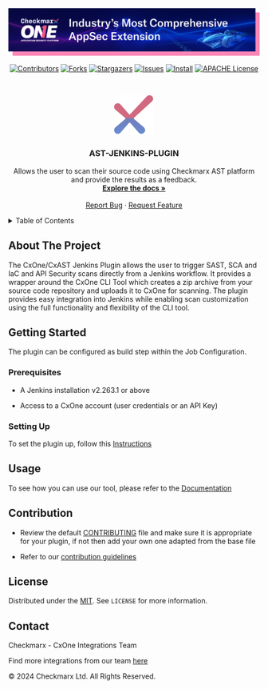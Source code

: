 <img src="https://raw.githubusercontent.com/Checkmarx/ci-cd-integrations/main/.images/banner.png">
<br />
<div align="center">

[![Contributors][contributors-shield]][contributors-url]
[![Forks][forks-shield]][forks-url]
[![Stargazers][stars-shield]][stars-url]
[![Issues][issues-shield]][issues-url]
[![Install][install-shield]][install-url]
[![APACHE License][license-shield]][license-url]

</div>
<br />
<p align="center">
  <a href="https://github.com/jenkinsci/checkmarx-ast-scanner-plugin">
    <img src="https://raw.githubusercontent.com/Checkmarx/ci-cd-integrations/main/.images/logo.png" alt="Logo" width="80" height="80" />
  </a>

<h3 align="center">AST-JENKINS-PLUGIN </h3>

<p align="center">
    Allows the user to scan their source code using Checkmarx AST platform and provide the results as a feedback.
<br />
    <a href="https://checkmarx.com/resource/documents/en/34965-68685-checkmarx-one-jenkins-plugin.html"><strong>Explore the docs »</strong></a>
    <br />
    <br />
    <a href="https://issues.jenkins-ci.org/">Report Bug</a>
    ·
    <a href="https://github.com/jenkinsci/checkmarx-ast-scanner-plugin/issues/new">Request Feature</a>
  </p>
</p>



<!-- TABLE OF CONTENTS -->
<details>
  <summary>Table of Contents</summary>
  <ol>
    <li>
      <a href="#about-the-project">About The Project</a>
    </li>
    <li>
      <a href="#getting-started">Getting Started</a>
      <ul>
        <li><a href="#prerequisites">Prerequisites</a></li>
        <li><a href="#setting-up">Setting Up</a></li>
      </ul>
    </li>
    <li><a href="#usage">Usage</a></li>
    <li><a href="#contributing">Contributing</a></li>
    <li><a href="#license">License</a></li>
    <li><a href="#contact">Contact</a></li>
  </ol>
</details>



<!-- ABOUT THE PROJECT -->
## About The Project

The CxOne/CxAST Jenkins Plugin allows the user to trigger SAST, SCA and IaC and API Security scans directly from a Jenkins workflow. 
It provides a wrapper around the CxOne CLI Tool which creates a zip archive from your source code repository and uploads 
it to CxOne for scanning. The plugin provides easy integration into Jenkins while enabling scan customization using the 
full functionality and flexibility of the CLI tool.

<!-- GETTING STARTED -->
## Getting Started

The plugin can be configured as build step within the Job Configuration.

### Prerequisites

- A Jenkins installation v2.263.1 or above

- Access to a CxOne account (user credentials or an API Key)

### Setting Up
To set the plugin up, follow this [Instructions](https://checkmarx.com/resource/documents/en/34965-68687-checkmarx-one-jenkins-plugin---installation-and-initial-setup.html)

## Usage

To see how you can use our tool, please refer to the [Documentation](https://checkmarx.com/resource/documents/en/34965-68685-checkmarx-one-jenkins-plugin.html)


## Contribution

- Review the default [CONTRIBUTING](https://github.com/jenkinsci/.github/blob/master/CONTRIBUTING.md) file and make sure it is appropriate for your plugin, if not then add your own one adapted from the base file

- Refer to our [contribution guidelines](https://github.com/jenkinsci/.github/blob/master/CONTRIBUTING.md)


<!-- LICENSE -->
## License
Distributed under the [MIT](LICENSE). See `LICENSE` for more information.


<!-- CONTACT -->
## Contact

Checkmarx - CxOne Integrations Team

Find more integrations from our team [here](https://github.com/Checkmarx/ci-cd-integrations#checkmarx-ast-integrations)


© 2024 Checkmarx Ltd. All Rights Reserved.

[contributors-shield]: https://img.shields.io/github/contributors/jenkinsci/checkmarx-ast-scanner-plugin.svg
[contributors-url]: https://github.com/jenkinsci/checkmarx-ast-scanner-plugin/graphs/contributors
[forks-shield]: https://img.shields.io/github/forks/jenkinsci/checkmarx-ast-scanner-plugin.svg
[forks-url]: https://github.com/jenkinsci/checkmarx-ast-scanner-plugin/network/members
[stars-shield]: https://img.shields.io/github/stars/jenkinsci/checkmarx-ast-scanner-plugin.svg
[stars-url]: https://github.com/jenkinsci/checkmarx-ast-scanner-plugin/stargazers
[issues-shield]: https://img.shields.io/github/issues/jenkinsci/checkmarx-ast-scanner-plugin.svg
[issues-url]: https://github.com/jenkinsci/checkmarx-ast-scanner-plugin/issues
[license-shield]: https://img.shields.io/github/license/jenkinsci/checkmarx-ast-scanner-plugin.svg
[license-url]: https://github.com/jenkinsci/checkmarx-ast-scanner-plugin/blob/main/LICENSE
[install-shield]: https://img.shields.io/jenkins/plugin/i/checkmarx-ast-scanner
[install-url]: https://plugins.jenkins.io/checkmarx-ast-scanner/
